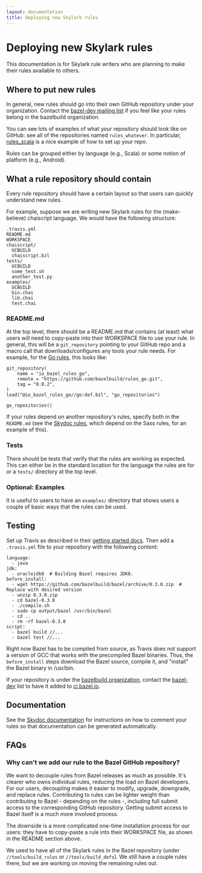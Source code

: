 ```yaml
---
layout: documentation
title: Deploying new Skylark rules
---
```

# Deploying new Skylark rules

This documentation is for Skylark rule writers who are planning to make their
rules available to others.

## Where to put new rules

In general, new rules should go into their own GitHub repository under your
organization. Contact the [bazel-dev mailing
list](https://groups.google.com/forum/#!forum/bazel-dev) if you feel like your
rules belong in the bazelbuild organization.

You can see lots of examples of what your repository should look like on GitHub:
see all of the repositories named `rules_whatever`.  In particular,
[rules_scala](https://github.com/bazelbuild/rules_scala) is a nice example of
how to set up your repo.

Rules can be grouped either by language (e.g., Scala) or some notion of platform
(e.g., Android).

## What a rule repository should contain

Every rule repository should have a certain layout so that users can quickly
understand new rules.

For example, suppose we are writing new Skylark rules for the (make-believe)
chaiscript language. We would have the following structure:

```
.travis.yml
README.md
WORKSPACE
chaiscript/
  UCBUILD
  chaiscript.bzl
tests/
  UCBUILD
  some_test.sh
  another_test.py
examples/
  UCBUILD
  bin.chai
  lib.chai
  test.chai
```

### README.md

At the top level, there should be a README.md that contains (at least) what
users will need to copy-paste into their WORKSPACE file to use your rule.
In general, this will be a `git_repository` pointing to your GitHub repo and
a macro call that downloads/configures any tools your rule needs. For example,
for the [Go
rules](https://github.com/bazelbuild/rules_go/blob/master/README.md#setup), this
looks like:

```
git_repository(
    name = "io_bazel_rules_go",
    remote = "https://github.com/bazelbuild/rules_go.git",
    tag = "0.0.2",
)
load("@io_bazel_rules_go//go:def.bzl", "go_repositories")

go_repositories()
```

If your rules depend on another repository's rules, specify both in the
`README.md` (see the [Skydoc rules](https://github.com/bazelbuild/skydoc#setup),
which depend on the Sass rules, for an example of this).

### Tests

There should be tests that verify that the rules are working as expected. This
can either be in the standard location for the language the rules are for or a
`tests/` directory at the top level.

### Optional: Examples

It is useful to users to have an `examples/` directory that shows users a couple
of basic ways that the rules can be used.

## Testing

Set up Travis as described in their [getting started
docs](https://docs.travis-ci.com/user/getting-started/). Then add a
`.travis.yml` file to your repository with the following content:

```
language:
  - java
jdk:
  - oraclejdk8  # Building Bazel requires JDK8.
before_install:
  - wget https://github.com/bazelbuild/bazel/archive/0.3.0.zip  # Replace with desired version
  - unzip 0.3.0.zip
  - cd bazel-0.3.0
  - ./compile.sh
  - sudo cp output/bazel /usr/bin/bazel
  - cd ..
  - rm -rf bazel-0.3.0
script:
  - bazel build //...
  - bazel test //...
```

Right now Bazel has to be compiled from source, as Travis does not support a
version of GCC that works with the precompiled Bazel binaries. Thus, the
`before_install` steps download the Bazel source, compile it, and "install" the
Bazel binary in /usr/bin.

If your repository is under the [bazelbuild organization](https://github.com/bazelbuild),
contact the [bazel-dev](https://groups.google.com/forum/#!forum/bazel-dev) list
to have it added to [ci.bazel.io](http://ci.bazel.io).

## Documentation

See the [Skydoc documentation](https://github.com/bazelbuild/skydoc) for
instructions on how to comment your rules so that documentation can be generated
automatically.

## FAQs

### Why can't we add our rule to the Bazel GitHub repository?

We want to decouple rules from Bazel releases as much as possible. It's clearer
who owns individual rules, reducing the load on Bazel developers. For our users,
decoupling makes it easier to modify, upgrade, downgrade, and replace rules.
Contributing to rules can be lighter weight than contributing to Bazel -
depending on the rules -, including full submit access to the corresponding
GitHub repository. Getting submit access to Bazel itself is a much more involved
process.

The downside is a more complicated one-time installation process for our users:
they have to copy-paste a rule into their WORKSPACE file, as shown in the
README section above.

We used to have all of the Skylark rules in the Bazel repository (under
`//tools/build_rules` or `//tools/build_defs`). We still have a couple rules
there, but we are working on moving the remaining rules out.

